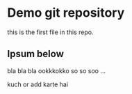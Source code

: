 # Demo git repository

this is the first file in this repo.

## Ipsum below

bla bla bla
ookkkokko
so so soo ...
 
kuch or add karte hai 
